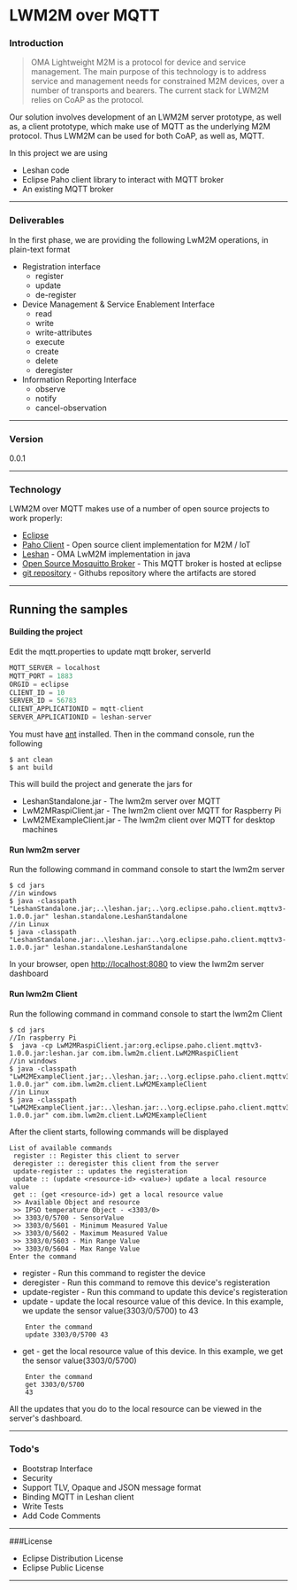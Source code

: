 # LWM2M over MQTT
### Introduction
> OMA Lightweight M2M is a protocol for device and service management. The main purpose of this 
> technology is to address service and management needs for constrained M2M devices, over a number
> of transports and bearers. The current stack for LWM2M relies on CoAP as the protocol.

Our solution involves development of an LWM2M server prototype, as well as, a client prototype, which make use of MQTT as the underlying M2M protocol. Thus LWM2M can be used for both CoAP, as well as, MQTT.

In this project we are using
  - Leshan code 
  - Eclipse Paho client library to interact with MQTT broker
  - An existing MQTT broker

---
### Deliverables
In the first phase, we are providing the following LwM2M operations, in plain-text format
  - Registration interface
    -   register
    -   update
    -   de-register
  - Device Management & Service Enablement Interface
    - read
    - write
    - write-attributes
    - execute
    - create
    - delete
    - deregister
  - Information Reporting Interface 
    - observe
    - notify
    - cancel-observation

---
### Version
0.0.1

---
### Technology

LWM2M over MQTT makes use of a number of open source projects to work properly:

* [Eclipse] 
* [Paho Client] - Open source client implementation for M2M / IoT
* [Leshan] - OMA LwM2M implementation in java
* [Open Source Mosquitto Broker] - This MQTT broker is hosted at eclipse 
* [git repository] - Githubs repository where the artifacts are stored

---

## Running the samples

#### Building the project
Edit the mqtt.properties to update mqtt broker, serverId
```javascript
MQTT_SERVER = localhost
MQTT_PORT = 1883
ORGID = eclipse
CLIENT_ID = 10
SERVER_ID = 56783
CLIENT_APPLICATIONID = mqtt-client
SERVER_APPLICATIONID = leshan-server
```

You must have [ant] installed. Then in the command console, run the following
```shell
$ ant clean
$ ant build
```

This will build the project and generate the jars for
* LeshanStandalone.jar - The lwm2m server over MQTT
* LwM2MRaspiClient.jar - The lwm2m client over MQTT for Raspberry Pi
* LwM2MExampleClient.jar - The lwm2m client over MQTT for desktop machines

#### Run lwm2m server

Run the following command in command console to start the lwm2m server
```shell
$ cd jars
//in windows
$ java -classpath "LeshanStandalone.jar;..\leshan.jar;..\org.eclipse.paho.client.mqttv3-1.0.0.jar" leshan.standalone.LeshanStandalone
//in Linux
$ java -classpath "LeshanStandalone.jar:..\leshan.jar:..\org.eclipse.paho.client.mqttv3-1.0.0.jar" leshan.standalone.LeshanStandalone
```

In your browser, open [http://localhost:8080] to view the lwm2m server dashboard

#### Run lwm2m Client

Run the following command in command console to start the lwm2m Client
```shell
$ cd jars
//In raspberry Pi
$  java -cp LwM2MRaspiClient.jar:org.eclipse.paho.client.mqttv3-1.0.0.jar:leshan.jar com.ibm.lwm2m.client.LwM2MRaspiClient
//in windows
$ java -classpath "LwM2MExampleClient.jar;..\leshan.jar;..\org.eclipse.paho.client.mqttv3-1.0.0.jar" com.ibm.lwm2m.client.LwM2MExampleClient
//in Linux
$ java -classpath "LwM2MExampleClient.jar:..\leshan.jar:..\org.eclipse.paho.client.mqttv3-1.0.0.jar" com.ibm.lwm2m.client.LwM2MExampleClient
```

After the client starts, following commands will be displayed
```shell
List of available commands
 register :: Register this client to server
 deregister :: deregister this client from the server
 update-register :: updates the registeration
 update :: (update <resource-id> <value>) update a local resource value
 get :: (get <resource-id>) get a local resource value
 >> Available Object and resource
 >> IPSO temperature Object - <3303/0>
 >> 3303/0/5700 - SensorValue
 >> 3303/0/5601 - Minimum Measured Value
 >> 3303/0/5602 - Maximum Measured Value
 >> 3303/0/5603 - Min Range Value
 >> 3303/0/5604 - Max Range Value
Enter the command
```

* register - Run this command to register the device
* deregister - Run this command to remove this device's registeration
* update-register - Run this command to update this device's registeration
* update - update the local resource value of this device. In this example, we update the sensor value(3303/0/5700) to 43
```shell
    Enter the command
    update 3303/0/5700 43
```
* get - get the local resource value of this device. In this example, we get the sensor value(3303/0/5700)
```shell
    Enter the command
    get 3303/0/5700
    43
```

All the updates that you do to the local resource can be viewed in the server's dashboard.

---
### Todo's
 - Bootstrap Interface
 - Security
 - Support TLV, Opaque and JSON message format
 - Binding MQTT in Leshan client
 - Write Tests
 - Add Code Comments

---
###License
 - Eclipse Distribution License
 - Eclipse Public License 

---
[http://localhost:8080]:http://localhost:8080
[ant]:http://ant.apache.org/
[eclipse]:http://www.eclipse.org/
[Paho Client]:https://eclipse.org/paho/clients/java/
[Leshan]:https://github.com/eclipse/leshan
[Open Source Mosquitto Broker]:http://iot.eclipse.org/sandbox.html
[git repository]:http://github.com/sathipal/lwm2m_over_mqtt
